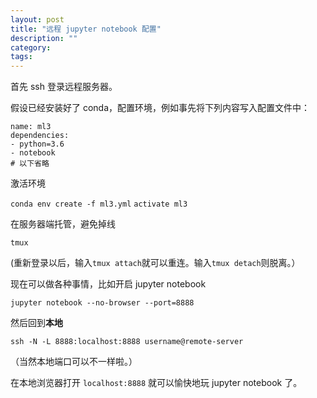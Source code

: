 ```yaml
---
layout: post
title: "远程 jupyter notebook 配置"
description: ""
category:
tags:
---
```


首先 ssh 登录远程服务器。

假设已经安装好了 conda，配置环境，例如事先将下列内容写入配置文件中：

```
name: ml3
dependencies:
- python=3.6
- notebook 
# 以下省略
```

激活环境

```conda env create -f ml3.yml```
```activate ml3```

在服务器端托管，避免掉线

```tmux```

(重新登录以后，输入`tmux attach`就可以重连。输入`tmux detach`则脱离。）

现在可以做各种事情，比如开启 jupyter notebook

```jupyter notebook --no-browser --port=8888```

然后回到**本地**

```ssh -N -L 8888:localhost:8888 username@remote-server```

（当然本地端口可以不一样啦。）

在本地浏览器打开 ```localhost:8888``` 就可以愉快地玩 jupyter notebook 了。
